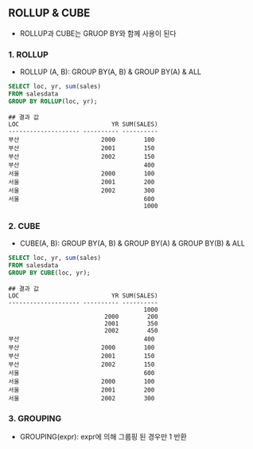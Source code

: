 ## ROLLUP & CUBE

- ROLLUP과 CUBE는 GRUOP BY와 함께 사용이 된다

### 1. ROLLUP

- ROLLUP (A, B): GROUP BY(A, B) & GROUP BY(A) & ALL

```sql
SELECT loc, yr, sum(sales)
FROM salesdata
GROUP BY ROLLUP(loc, yr);
```

```shell
## 결과 값
LOC                          YR SUM(SALES)
-------------------- ---------- ----------
부산                       2000        100
부산                       2001        150
부산                       2002        150
부산                                   400
서울                       2000        100
서울                       2001        200
서울                       2002        300
서울                                   600
                                      1000
```

### 2. CUBE

- CUBE(A, B): GROUP BY(A, B) & GROUP BY(A) & GROUP BY(B) & ALL

```sql
SELECT loc, yr, sum(sales)
FROM salesdata
GROUP BY CUBE(loc, yr);
```

```shell
## 결과 값
LOC                          YR SUM(SALES)
-------------------- ---------- ----------
                                      1000
                           2000        200
                           2001        350
                           2002        450
부산                                   400
부산                       2000        100
부산                       2001        150
부산                       2002        150
서울                                   600
서울                       2000        100
서울                       2001        200
서울                       2002        300
```

### 3. GROUPING

- GROUPING(expr): expr에 의해 그룹핑 된 경우만 1 반환
